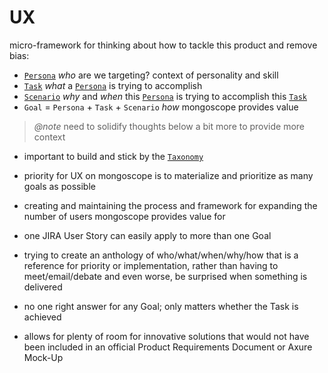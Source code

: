 # UX

micro-framework for thinking about how to tackle this product and remove bias:

- [`Persona`][persona] _who_ are we targeting? context of personality and skill
- [`Task`][task] _what_ a [`Persona`][persona] is trying to accomplish
- [`Scenario`][scenario] _why_ and _when_ this [`Persona`][persona] is trying to
  accomplish this [`Task`][task]
- `Goal` = `Persona` + `Task` + `Scenario` _how_ mongoscope provides value

 > _@note_ need to solidify thoughts below a bit more to provide more context

- important to build and stick by the [`Taxonomy`][taxonomy]

- priority for UX on mongoscope is to materialize and prioritize
  as many goals as possible

- creating and maintaining the process and framework for expanding the number of
  users mongoscope provides value for

- one JIRA User Story can easily apply to more than one Goal

- trying to create an anthology of who/what/when/why/how that is a reference
  for priority or implementation, rather than having to meet/email/debate and
  even worse, be surprised when something is delivered

- no one right answer for any Goal; only matters whether the Task is achieved

- allows for plenty of room for innovative solutions that would not have been
  included in an official Product Requirements Document or Axure Mock-Up

[persona]: ./ux/personas.md
[task]: ./ux/tasks.md
[scenario]: ./ux/scenarios.md
[taxonomy]: ./ux/taxonomy.md
